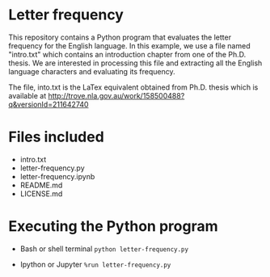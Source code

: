 # Letter frequency

This repository contains a Python program that evaluates the letter frequency for the English language. In this example, we use a file named "intro.txt" which contains an introduction chapter from one of the Ph.D. thesis. We are interested in processing this file and extracting all the English language characters and evaluating its frequency.

The file, into.txt is the LaTex equivalent obtained from Ph.D. thesis which is available at http://trove.nla.gov.au/work/158500488?q&versionId=211642740 

# Files included
* intro.txt
* letter-frequency.py
* letter-frequency.ipynb
* README.md
* LICENSE.md

# Executing the Python program
* Bash or shell terminal
`python letter-frequency.py`

* Ipython or Jupyter
`%run letter-frequency.py`


